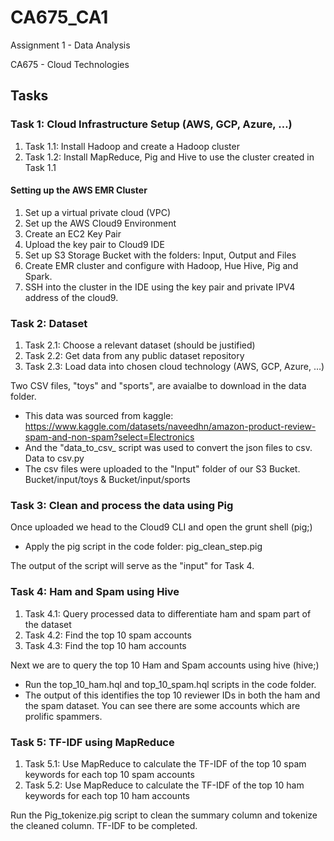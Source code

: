 # CA675_CA1
Assignment 1 - Data Analysis

CA675 - Cloud Technologies

## Tasks

### Task 1: Cloud Infrastructure Setup (AWS, GCP, Azure, …)

1. Task 1.1: Install Hadoop and create a Hadoop cluster
2. Task 1.2: Install MapReduce, Pig and Hive to use the cluster created in Task 1.1 

#### Setting up the AWS EMR Cluster

1. Set up a virtual private cloud (VPC)
2. Set up the AWS Cloud9 Environment
3. Create an EC2 Key Pair
4. Upload the key pair to Cloud9 IDE
5. Set up S3 Storage Bucket with the folders: Input, Output and Files
6. Create EMR cluster and configure with Hadoop, Hue Hive, Pig and Spark.
7. SSH into the cluster in the IDE using the key pair and private IPV4 address of the cloud9.

### Task 2: Dataset

1. Task 2.1: Choose a relevant dataset (should be justified)
2. Task 2.2: Get data from any public dataset repository
3. Task 2.3: Load data into chosen cloud technology (AWS, GCP, Azure, …)

Two CSV files, "toys" and "sports", are avaialbe to download in the data folder.
- This data was sourced from kaggle: https://www.kaggle.com/datasets/naveedhn/amazon-product-review-spam-and-non-spam?select=Electronics
- And the "data_to_csv_ script was used to convert the json files to csv. Data to csv.py
- The csv files were uploaded to the "Input" folder of our S3 Bucket. Bucket/input/toys & Bucket/input/sports

### Task 3: Clean and process the data using Pig

Once uploaded we head to the Cloud9 CLI and open the grunt shell (pig;)
- Apply the pig script in the code folder: pig_clean_step.pig

The output of the script will serve as the "input" for Task 4.

### Task 4: Ham and Spam using Hive

1. Task 4.1: Query processed data to differentiate ham and spam part of the dataset
2. Task 4.2: Find the top 10 spam accounts
3. Task 4.3: Find the top 10 ham accounts

Next we are to query the top 10 Ham and Spam accounts using hive (hive;)
- Run the top_10_ham.hql and top_10_spam.hql scripts in the code folder.
- The output of this identifies the top 10 reviewer IDs in both the ham and the spam dataset. You can see there are some accounts which are prolific spammers.

### Task 5: TF-IDF using MapReduce

1. Task 5.1: Use MapReduce to calculate the TF-IDF of the top 10 spam keywords for each top
10 spam accounts
2. Task 5.2: Use MapReduce to calculate the TF-IDF of the top 10 ham keywords for each top
10 ham accounts

Run the Pig_tokenize.pig script to clean the summary column and tokenize the cleaned column. TF-IDF to be completed.
